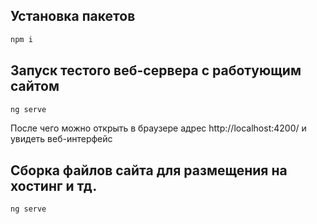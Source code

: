 ## Установка пакетов
```bash
npm i
```

## Запуск тестого веб-сервера с работующим сайтом
```bash
ng serve
```
После чего можно открыть в браузере адрес http://localhost:4200/ и увидеть веб-интерфейс

## Сборка файлов сайта для размещения на хостинг и тд.
```bash
ng serve
```

